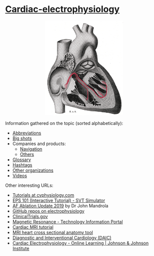 # [Cardiac-electrophysiology](https://en.wikipedia.org/wiki/Cardiac_electrophysiology)

<p align="center">
  <img src="Gray501.png?raw=true" width="250" height="302"  alt="Gray plate 501 from the Wikipedia"/>
</p>

Information gathered on the topic (sorted alphabetically):

- [Abbreviations](abbreviations.md)
- [Big shots](big-shots.md)
- Companies and products:
  - [Navigation](companies-and-products--navigation.md)
  - [Others](companies-and-products--others.md)
- [Glossary](glossary.md)
- [Hashtags](hashtags.md)
- [Other organizations](other-organizations.md)
- [Videos](videos.md)

Other interesting URLs:

- [Tutorials at cvphysiology.com](https://www.cvphysiology.com/Tutorials/tutorials)
- [EPS 101 (Interactive Tutorial) - SVT Simulator](http://svtsim.com/eps.html)
- [AF Ablation Update 2019](https://www.drjohnm.org/2019/02/af-ablation-update-2019) by Dr John Mandrola
- [GitHub repos on electrophysiology](https://github.com/topics/electrophysiology)
- [ClinicalTrials.gov](https://clinicaltrials.gov)
- [Magnetic Resonance - Technology Information Portal](https://www.mr-tip.com/)
- [Cardiac MRI tutorial](http://www.vhlab.umn.edu/atlas/cardiac-mri-tutorial/index.shtml)
- [MRI heart cross sectional anatomy tool](https://mrimaster.com/anatomy%20heart%20axial%20.html)
- [Diagnostic and Interventional Cardiology (DAIC)](https://www.dicardiology.com/)
- [Cardiac Electrophysiology - Online Learning | Johnson & Johnson Institute](https://jnjinstitute.com/en-us/online-profed-resources/resources/cardiac-electrophysiology)
